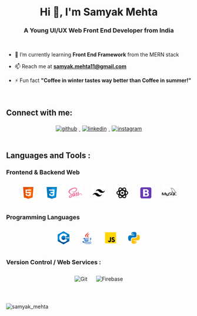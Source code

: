 <h1 align="center">Hi 👋, I'm Samyak Mehta</h1>

<h3 align="center">A Young UI/UX Web Front End Developer from India</h3>

<br/>

- 💬 I’m currently learning **Front End Framework** from the MERN stack

- 📫 Reach me at **samyak.mehta11@gmail.com**

- ⚡ Fun fact **"Coffee in winter tastes way better than Coffee in summer!"**

<br />

## Connect with me:

<div align="center">
  <a href="https://github.com/1107-itssamyak" target="_blank">
  <img 
    src="https://img.shields.io/badge/github-%2324292e.svg?&style=for-the-badge&logo=github&logoColor=white" 
    alt=github 
    style="margin: 5px;" />
</a>
<a 
  href="https://www.linkedin.com/in/samyak-mehta11/"  target="_blank">
    <img 
      src=https://img.shields.io/badge/linkedin-%231E77B5.svg?&style=for-the-badge&logo=linkedin&logoColor=white alt=linkedin 
      style="margin: 5px;" />
</a>
<a 
  href="https://www.instagram.com/_samyak___/" 
  target="_blank">
    <img 
      src=https://img.shields.io/badge/instagram-%23000000.svg?&style=for-the-badge&logo=instagram&logoColor=white alt=instagram 
      style="margin: 5px;" />
</a>  
</div>

<br />

## Languages and Tools :

### Frontend & Backend Web

<div align="center">  
  <img 
    style="margin: 10px" 
    src="./assets/html-5.svg" 
    alt="HTML5" 
    height="40" />  
  <img 
    style="margin: 10px" 
    src="./assets/css3.svg" 
    alt="CSS3" 
    height="40" />  
  <img 
    style="margin: 10px" 
    src="./assets/sass.svg" 
    alt="sass" 
    height="40" />
  <img 
    style="margin: 10px;" 
    src="./assets/tailwind-css.svg" 
    alt="tailwind css"
    height="40" />
  <img
    style="margin: 10px" 
    src="./assets/react.svg" 
    alt="React" 
    height="40" />  
  <img 
    style="margin: 10px" 
    src="./assets/bootstrap.svg" 
    alt="Bootstrap" 
    height="40" /> 
  <img
    style="margin: 10px" 
    src="./assets/mysql.svg" 
    alt="MySQL" 
    height="40" /> 
</div>

### Programming Languages

<div align="center">  
  <img 
    style="margin: 10px" 
    src="./assets/c++.svg" 
    alt="c++" 
    height="40" />  
  <img 
    style="margin: 10px" 
    src="./assets/java.svg" 
    alt="java" 
    height="40" />  
  <img 
    style="margin: 10px" 
    src="./assets/javascript.svg" 
    alt="javascript" 
    height="40" />  
  <img 
    style="margin: 10px" 
    src="./assets/python.svg" 
    alt="python" 
    height="40" />  
</div>

### Version Control / Web Services :

<div align="center">
  <img 
    style="margin: 10px" 
    src="https://profilinator.rishav.dev/skills-assets/git-scm-icon.svg" 
    alt="Git" 
    height="40" />
  <img 
    style="margin: 10px" 
    src="https://profilinator.rishav.dev/skills-assets/firebase.png" 
    alt="Firebase" 
    height="40" />
</div>

<br/>

<br/>

<p> 
  <img 
    src=https://github-readme-stats.vercel.app/api?username=1107-itssamyak&show_icons=true alt=samyak_mehta /> 
</p>
